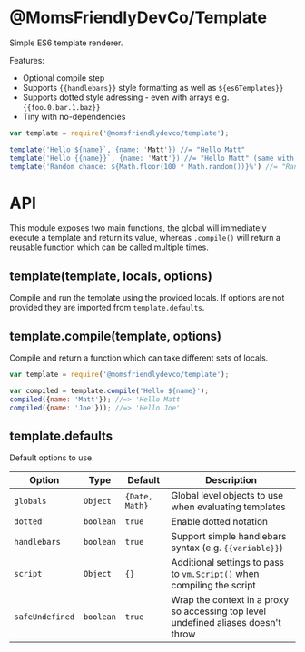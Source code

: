 @MomsFriendlyDevCo/Template
===========================
Simple ES6 template renderer.

Features:

* Optional compile step
* Supports `{{handlebars}}` style formatting as well as `${es6Templates}}`
* Supports dotted style adressing - even with arrays e.g. `{{foo.0.bar.1.baz}}`
* Tiny with no-dependencies



```javascript
var template = require('@momsfriendlydevco/template');

template('Hello ${name}`, {name: 'Matt'}) //= "Hello Matt"
template('Hello {{name}}`, {name: 'Matt'}) //= "Hello Matt" (same with handlebars syntax)
template('Random chance: ${Math.floor(100 * Math.random())}%') //= "Random Chance: XX%"
```

API
===
This module exposes two main functions, the global will immediately execute a template and return its value, whereas `.compile()` will return a reusable function which can be called multiple times.


template(template, locals, options)
-----------------------------------
Compile and run the template using the provided locals.
If options are not provided they are imported from `template.defaults`.


template.compile(template, options)
-----------------------------------
Compile and return a function which can take different sets of locals.

```javascript
var template = require('@momsfriendlydevco/template');

var compiled = template.compile('Hello ${name}');
compiled({name: 'Matt'}); //=> 'Hello Matt'
compiled({name: 'Joe'})); //=> 'Hello Joe'
```

template.defaults
-----------------
Default options to use.

| Option          | Type      | Default        | Description                                                            |
|-----------------|-----------|----------------|------------------------------------------------------------------------|
| `globals`       | `Object`  | `{Date, Math}` | Global level objects to use when evaluating templates                  |
| `dotted`        | `boolean` | `true`         | Enable dotted notation                                                 |
| `handlebars`    | `boolean` | `true`         | Support simple handlebars syntax (e.g. `{{variable}}`)                 |
| `script`        | `Object`  | `{}`           | Additional settings to pass to `vm.Script()` when compiling the script |
| `safeUndefined` | `boolean` | `true`         | Wrap the context in a proxy so accessing top level undefined aliases doesn't throw |
